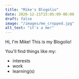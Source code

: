 ```yaml
---
title: "Mike's Blogolio"
date: 2020-12-21T15:05:09-06:00
draft: false
image: "/images/me_cropped.jpg"
alt_text: "it's a me!"
---
```


Hi, I'm Mike!
This is my Blogolio!

You'll find things like my:
- interests
- work
- learning(s)